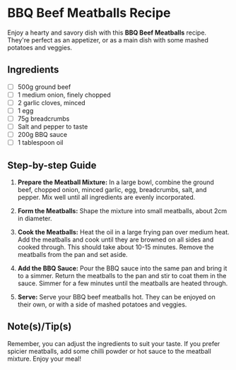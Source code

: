 # BBQ Beef Meatballs Recipe

Enjoy a hearty and savory dish with this **BBQ Beef Meatballs** recipe. They're perfect as an appetizer, or as a main dish with some mashed potatoes and veggies.

## Ingredients
- [ ] 500g ground beef
- [ ] 1 medium onion, finely chopped
- [ ] 2 garlic cloves, minced
- [ ] 1 egg
- [ ] 75g breadcrumbs
- [ ] Salt and pepper to taste
- [ ] 200g BBQ sauce
- [ ] 1 tablespoon oil

## Step-by-step Guide

1. **Prepare the Meatball Mixture:** In a large bowl, combine the ground beef, chopped onion, minced garlic, egg, breadcrumbs, salt, and pepper. Mix well until all ingredients are evenly incorporated.

2. **Form the Meatballs:** Shape the mixture into small meatballs, about 2cm in diameter.

3. **Cook the Meatballs:** Heat the oil in a large frying pan over medium heat. Add the meatballs and cook until they are browned on all sides and cooked through. This should take about 10-15 minutes. Remove the meatballs from the pan and set aside.

4. **Add the BBQ Sauce:** Pour the BBQ sauce into the same pan and bring it to a simmer. Return the meatballs to the pan and stir to coat them in the sauce. Simmer for a few minutes until the meatballs are heated through.

5. **Serve:** Serve your BBQ beef meatballs hot. They can be enjoyed on their own, or with a side of mashed potatoes and veggies.

## Note(s)/Tip(s)
Remember, you can adjust the ingredients to suit your taste. If you prefer spicier meatballs, add some chilli powder or hot sauce to the meatball mixture. Enjoy your meal!